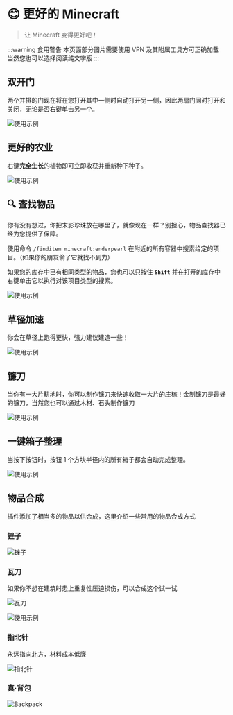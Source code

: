 # 😊 更好的 Minecraft
> 让 Minecraft 变得更好吧！

:::warning 食用警告
本页面部分图片需要使用 VPN 及其附属工具方可正确加载
当然您也可以选择阅读纯文字版
:::

## 双开门

两个并排的门现在将在您打开其中一侧时自动打开另一侧，因此两扇门同时打开和关闭，无论是否右键单击另一个。

![使用示例](https://oddlama.github.io/vane/assets/gifs/double-doors.gif)

## 更好的农业

右键**完全生长**的植物即可立即收获并重新种下种子。

![使用示例](https://oddlama.github.io/vane/assets/gifs/better-harvesting.gif)

## 🔍 查找物品

你有没有想过，你把末影珍珠放在哪里了，就像现在一样？别担心，物品查找器已经为您提供了保障。

使用命令 `/finditem minecraft:enderpearl` 在附近的所有容器中搜索给定的项目。（如果你的朋友偷了它就找不到力）

如果您的库存中已有相同类型的物品，您也可以只按住 **`Shift`** 并在打开的库存中右键单击它以执行对该项目类型的搜索。

![使用示例](https://oddlama.github.io/vane/assets/gifs/find_item.gif)

## 草径加速

你会在草径上跑得更快，强力建议建造一些！

![使用示例](https://oddlama.github.io/vane/assets/gifs/grass-paths.gif)

## 镰刀

当你有一大片耕地时，你可以制作镰刀来快速收取一大片的庄稼！金制镰刀是最好的镰刀，当然您也可以通过木材、石头制作镰刀

![使用示例](https://oddlama.github.io/vane/assets/gifs/sickle.gif)

## 一键箱子整理

当按下按钮时，按钮 1 个方块半径内的所有箱子都会自动完成整理。

![使用示例](https://oddlama.github.io/vane/assets/gifs/chest-sorting.gif)

## 物品合成

插件添加了相当多的物品以供合成，这里介绍一些常用的物品合成方式

### 锉子

![锉子](https://github.com/xiaozhu2007/ZLdocs/assets/63779340/0b050f6a-0030-482f-954f-d76be83ee209)

### 瓦刀

如果你不想在建筑时患上重复性压迫损伤，可以合成这个试一试

![瓦刀](https://github.com/xiaozhu2007/ZLdocs/assets/63779340/e8e79e4b-53a4-4033-973a-d1035ff246f1)

![使用示例](https://oddlama.github.io/vane/assets/gifs/trowel.gif)

### 指北针

永远指向北方，材料成本低廉

![指北针](https://github.com/xiaozhu2007/ZLdocs/assets/63779340/c76d7159-ae32-4aba-9996-fb1e15e44516)

### 真·背包

![Backpack](https://github.com/xiaozhu2007/ZLdocs/assets/63779340/986e64de-b558-4e71-b4a0-6683387fbcd9)

<!--
## 相关链接

[插件官方网站](https://oddlama.github.io/vane/)
-->
